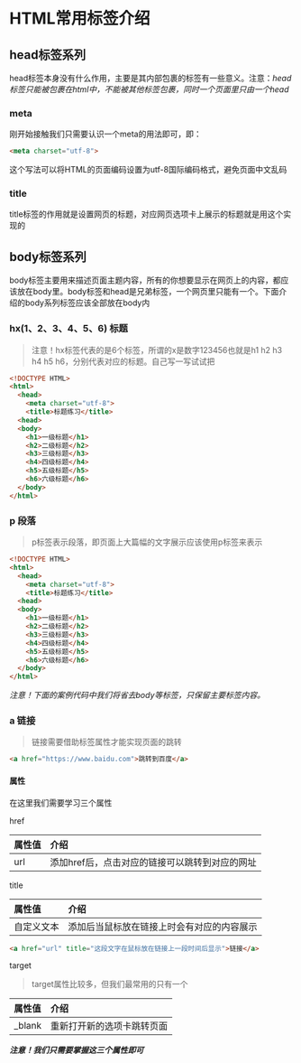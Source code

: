 # HTML常用标签介绍

## head标签系列

head标签本身没有什么作用，主要是其内部包裹的标签有一些意义。注意：*head标签只能被包裹在html中，不能被其他标签包裹，同时一个页面里只由一个head*

### meta

刚开始接触我们只需要认识一个meta的用法即可，即：
```html
<meta charset="utf-8">
```
这个写法可以将HTML的页面编码设置为utf-8国际编码格式，避免页面中文乱码

### title

title标签的作用就是设置网页的标题，对应网页选项卡上展示的标题就是用这个实现的

## body标签系列

body标签主要用来描述页面主题内容，所有的你想要显示在网页上的内容，都应该放在body里。body标签和head是兄弟标签，一个网页里只能有一个。下面介绍的body系列标签应该全部放在body内

### hx(1、2、3、4、5、6) 标题

> 注意！hx标签代表的是6个标签，所谓的x是数字123456也就是h1 h2 h3 h4 h5 h6，分别代表对应的标题。自己写一写试试把

```html
<!DOCTYPE HTML>
<html>
  <head>
    <meta charset="utf-8">
    <title>标题练习</title>
  <head>
  <body>
    <h1>一级标题</h1>
    <h2>二级标题</h2>
    <h3>三级标题</h3>
    <h4>四级标题</h4>
    <h5>五级标题</h5>
    <h6>六级标题</h6>
  </body>
</html>
```

### p 段落

> p标签表示段落，即页面上大篇幅的文字展示应该使用p标签来表示

```html
<!DOCTYPE HTML>
<html>
  <head>
    <meta charset="utf-8">
    <title>标题练习</title>
  <head>
  <body>
    <h1>一级标题</h1>
    <h2>二级标题</h2>
    <h3>三级标题</h3>
    <h4>四级标题</h4>
    <h5>五级标题</h5>
    <h6>六级标题</h6>
  </body>
</html>
```
*注意！下面的案例代码中我们将省去body等标签，只保留主要标签内容。*

### a 链接

> 链接需要借助标签属性才能实现页面的跳转

```html
<a href="https://www.baidu.com">跳转到百度</a>
```

#### 属性
在这里我们需要学习三个属性

href

|属性值|介绍|
|:---|:----|
|url|添加href后，点击对应的链接可以跳转到对应的网址|

title

|属性值|介绍|
|:---|:----|
|自定义文本|添加后当鼠标放在链接上时会有对应的内容展示|

```html
<a href="url" title="这段文字在鼠标放在链接上一段时间后显示">链接</a>
```

target

> target属性比较多，但我们最常用的只有一个

|属性值|介绍|
|:---|:----|
|_blank|重新打开新的选项卡跳转页面|

***注意！我们只需要掌握这三个属性即可***